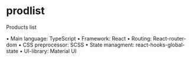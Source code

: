 # prodlist
Products list

•      Main language: TypeScript
•      Framework: React
•      Routing: React-router-dom
•      CSS preprocessor: SCSS
•      State managment: react-hooks-global-state
•      UI-library: Material UI
